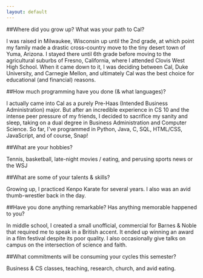 ```yaml
---
layout: default
---
```

##Where did you grow up? What was your path to Cal? 

I was raised in Milwaukee, Wisconsin up until the 2nd grade, at which point my family made a drastic cross-country move to the tiny desert town of Yuma, Arizona. I stayed there until 6th grade before moving to the agricultural suburbs of Fresno, California, where I attended Clovis West High School. When it came down to it, I was deciding between Cal, Duke University, and Carnegie Mellon, and ultimately Cal was the best choice for educational (and financial) reasons. 

##How much programming have you done (& what languages)?

I actually came into Cal as a purely Pre-Haas (Intended Business Administration) major. But after an incredible experience in CS 10 and the intense peer pressure of my friends, I decided to sacrifice my sanity and sleep, taking on a dual degree in Business Administration and Computer Science. So far, I've programmed in Python, Java, C, SQL, HTML/CSS, JavaScript, and of course, Snap!

##What are your hobbies?

Tennis, basketball, late-night movies / eating, and perusing sports news or the WSJ

##What are some of your talents & skills? 

Growing up, I practiced Kenpo Karate for several years. I also was an avid thumb-wrestler back in the day. 

##Have you done anything remarkable? Has anything memorable happened to you? 

In middle school, I created a small unofficial, commercial for Barnes & Noble that required me to speak in a British accent. It ended up winning an award in a film festival despite its poor quality. I also occasionally give talks on campus on the intersection of science and faith. 

##What commitments will be consuming your cycles this semester? 

Business & CS classes, teaching, research, church, and avid eating. 
